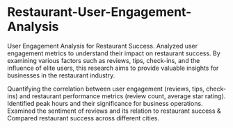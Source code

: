 # Restaurant-User-Engagement-Analysis
User Engagement Analysis for Restaurant Success.
Analyzed user engagement metrics to understand their impact on restaurant success. By examining various factors such as reviews, tips, check-ins, and the influence of elite users, this research aims to provide valuable insights for businesses in the restaurant industry.

Quantifying the correlation between user engagement (reviews, tips, check-ins) and restaurant performance metrics (review count, average star rating). Identified peak hours and their significance for business operations. Examined the sentiment of reviews and its relation to restaurant success & Compared restaurant success across different cities.

